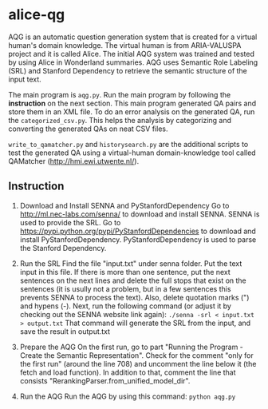 # alice-qg
AQG is an automatic question generation system that is created for a virtual human's domain knowledge. The virtual human is from ARIA-VALUSPA project and it is called Alice. The initial AQG system was trained and tested by using Alice in Wonderland summaries. AQG uses Semantic Role Labeling (SRL) and Stanford Dependency to retrieve the semantic structure of the input text.

The main program is `aqg.py`. Run the main program by following the **instruction** on the next section. This main program generated QA pairs and store them in an XML file. To do an error analysis on the generated QA, run the `categorized_csv.py`. This helps the analysis by categorizing and converting the generated QAs on neat CSV files.

`write_to_qamatcher.py` and `historysearch.py` are the additional scripts to test the generated QA using a virtual-human domain-knowledge tool called QAMatcher (http://hmi.ewi.utwente.nl/).

## Instruction

1. Download and Install SENNA and PyStanfordDependency
Go to http://ml.nec-labs.com/senna/ to download and install SENNA. SENNA is used to provide the SRL. 
Go to https://pypi.python.org/pypi/PyStanfordDependencies to download and install PyStanfordDependency. PyStanfordDependency is used to parse the Stanford Dependency.

2. Run the SRL
Find the file "input.txt" under senna folder. Put the text input in this file. If there is more than one sentence, put the next sentences on the next lines and delete the full stops that exist on the sentences (it is usully not a problem, but in a few sentences this prevents SENNA to process the text). Also, delete quotation marks (") and hypens (-). Next, run the following command (or adjust it by checking out the SENNA website link again):
`./senna -srl < input.txt > output.txt`
That command will generate the SRL from the input, and save the result in output.txt

3. Prepare the AQG
On the first run, go to part "Running the Program - Create the Semantic Representation". Check for the comment "only for the first run" (around the line 708) and uncomment the line below it (the fetch and load function). In addition to that, comment the line that consists "RerankingParser.from_unified_model_dir".

4. Run the AQG
Run the AQG by using this command:
`python aqg.py`
